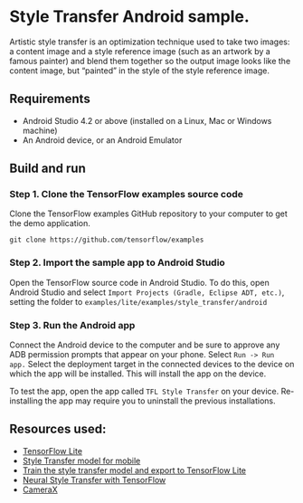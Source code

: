 # Style Transfer Android sample.

Artistic style transfer is an optimization technique used to take two images: a
content image and a style reference image (such as an artwork by a famous
painter) and blend them together so the output image looks like the content
image, but “painted” in the style of the style reference image.

## Requirements

*   Android Studio 4.2 or above (installed on a Linux, Mac or Windows machine)
*   An Android device, or an Android Emulator

## Build and run

### Step 1. Clone the TensorFlow examples source code

Clone the TensorFlow examples GitHub repository to your computer to get the demo
application.

```
git clone https://github.com/tensorflow/examples
```

### Step 2. Import the sample app to Android Studio

Open the TensorFlow source code in Android Studio. To do this, open Android
Studio and select `Import Projects (Gradle, Eclipse ADT, etc.)`, setting the
folder to `examples/lite/examples/style_transfer/android`

### Step 3. Run the Android app

Connect the Android device to the computer and be sure to approve any ADB
permission prompts that appear on your phone. Select `Run -> Run app.` Select
the deployment target in the connected devices to the device on which the app
will be installed. This will install the app on the device.

To test the app, open the app called `TFL Style Transfer` on your device.
Re-installing the app may require you to uninstall the previous installations.

## Resources used:

*   [TensorFlow Lite](https://www.tensorflow.org/lite)
*   [Style Transfer model for mobile](https://www.tensorflow.org/lite/models/style_transfer/overview)
*   [Train the style transfer model and export to TensorFlow Lite](https://github.com/tensorflow/magenta/tree/master/magenta/models/arbitrary_image_stylization#train-a-model-on-a-large-dataset-with-data-augmentation-to-run-on-mobile)
*   [Neural Style Transfer with TensorFlow](https://www.tensorflow.org/tutorials/generative/style_transfer)
*   [CameraX](https://developer.android.com/training/camerax)
